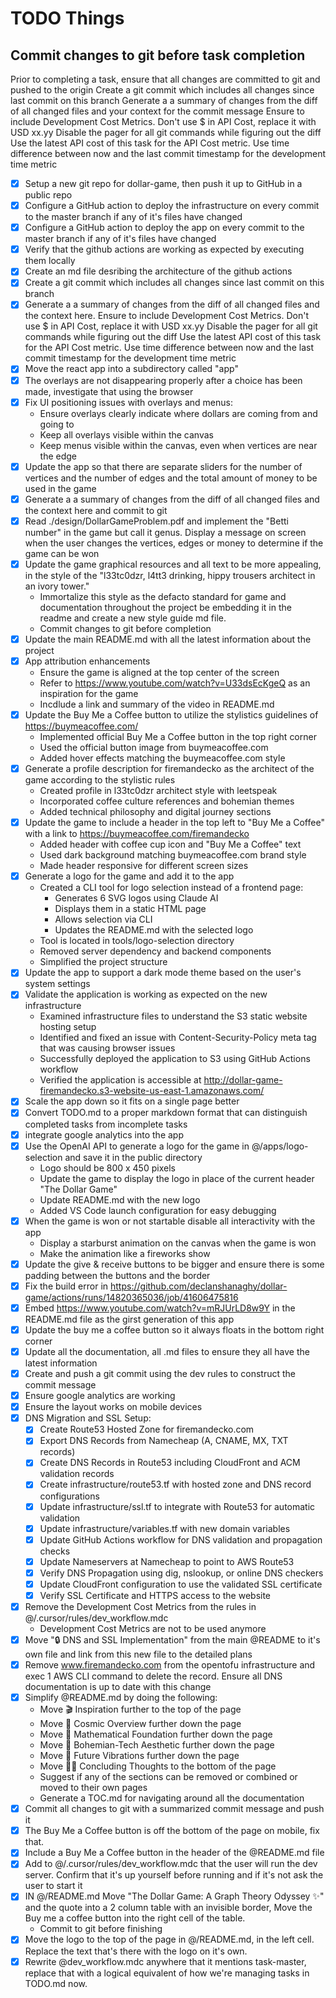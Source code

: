 # TODO Things

## Commit changes to git before task completion
Prior to completing a task, ensure that all changes are committed to git and pushed to the origin
Create a git commit which includes all changes since last commit on this branch 
Generate a a summary of changes from the diff of all changed files and your context for the commit message
Ensure to include Development Cost Metrics. Don't use $ in API Cost, replace it with USD xx.yy
Disable the pager for all git commands while figuring out the diff
Use the latest API cost of this task for the API Cost metric.
Use time difference between now and the last commit timestamp for the development time metric


- [x] Setup a new git repo for dollar-game, then push it up to GitHub in a public repo
- [x] Configure a GitHub action to deploy the infrastructure on every commit to the master branch if any of it's files have changed
- [x] Configure a GitHub action to deploy the app on every commit to the master branch if any of it's files have changed
- [x] Verify that the github actions are working as expected by executing them locally
- [x] Create an md file desribing the architecture of the github actions
- [x] Create a git commit which includes all changes since last commit on this branch 
- [x] Generate a a summary of changes from the diff of all changed files and the context here.
Ensure to include Development Cost Metrics. Don't use $ in API Cost, replace it with USD xx.yy
Disable the pager for all git commands while figuring out the diff
Use the latest API cost of this task for the API Cost metric.
Use time difference between now and the last commit timestamp for the development time metric
- [x] Move the react app into a subdirectory called "app"
- [x] The overlays are not disappearing properly after a choice has been made, investigate that using the browser
- [x] Fix UI positioning issues with overlays and menus:
   - Ensure overlays clearly indicate where dollars are coming from and going to
   - Keep all overlays visible within the canvas
   - Keep menus visible within the canvas, even when vertices are near the edge
- [x] Update the app so that there are separate sliders for the number of vertices and the number of edges and the total amount of money to be used in the game
- [x] Generate a a summary of changes from the diff of all changed files and the context here and commit to git
- [x] Read ./design/DollarGameProblem.pdf and implement the "Betti number" in the game but call it genus. Display a message on screen when the user changes the vertices, edges or money to determine if the game can be won
- [x] Update the game graphical resources and all text to be more appealing, in the style of the "l33tc0dzr, l4tt3 drinking, hippy trousers architect in an ivory tower."
   - Immortalize this style as the defacto standard for game and documentation throughout the project be embedding it in the readme and create a new style guide md file.
   - Commit changes to git before completion
- [x] Update the main README.md with all the latest information about the project
- [x] App attribution enhancements
   - Ensure the game is aligned at the top center of the screen
   - Refer to https://www.youtube.com/watch?v=U33dsEcKgeQ as an inspiration for the game
   - Incdlude a link and summary of the video in README.md
- [x] Update the Buy Me a Coffee button to utilize the stylistics guidelines of https://buymeacoffee.com/
   - Implemented official Buy Me a Coffee button in the top right corner
   - Used the official button image from buymeacoffee.com
   - Added hover effects matching the buymeacoffee.com style
- [x] Generate a profile description for firemandecko as the architect of the game according to the stylistic rules
   - Created profile in l33tc0dzr architect style with leetspeak
   - Incorporated coffee culture references and bohemian themes
   - Added technical philosophy and digital journey sections
- [x] Update the game to include a header in the top left to "Buy Me a Coffee" with a link to https://buymeacoffee.com/firemandecko
   - Added header with coffee cup icon and "Buy Me a Coffee" text
   - Used dark background matching buymeacoffee.com brand style
   - Made header responsive for different screen sizes
- [x] Generate a logo for the game and add it to the app
  - Created a CLI tool for logo selection instead of a frontend page:
    - Generates 6 SVG logos using Claude AI
    - Displays them in a static HTML page
    - Allows selection via CLI
    - Updates the README.md with the selected logo
  - Tool is located in tools/logo-selection directory
  - Removed server dependency and backend components
  - Simplified the project structure
- [x] Update the app to support a dark mode theme based on the user's system settings
- [x] Validate the application is working as expected on the new infrastructure
   - Examined infrastructure files to understand the S3 static website hosting setup
   - Identified and fixed an issue with Content-Security-Policy meta tag that was causing browser issues
   - Successfully deployed the application to S3 using GitHub Actions workflow
   - Verified the application is accessible at http://dollar-game-firemandecko.s3-website-us-east-1.amazonaws.com/
- [x] Scale the app down so it fits on a single page better
- [x] Convert TODO.md to a proper markdown format that can distinguish completed tasks from incomplete tasks
- [x] integrate google analytics into the app
- [x] Use the OpenAI API to generate a logo for the game in @/apps/logo-selection and save it in the public directory
   - Logo should be 800 x 450 pixels
   - Update the game to display the logo in place of the current header "The Dollar Game"
   - Update README.md with the new logo
   - Added VS Code launch configuration for easy debugging
- [X] When the game is won or not startable disable all interactivity with the app
   - Display a starburst animation on the canvas when the game is won
   - Make the animation like a fireworks show
- [X] Update the give & receive buttons to be bigger and ensure there is some padding between the buttons and the border
- [X] Fix the build error in https://github.com/declanshanaghy/dollar-game/actions/runs/14820365036/job/41606475816
- [X] Embed https://www.youtube.com/watch?v=mRJUrLD8w9Y in the README.md file as the girst generation of this app
- [X] Update the buy me a coffee button so it always floats in the bottom right corner
- [X] Update all the documentation, all .md files to ensure they all have the latest information
- [X] Create and push a git commit using the dev rules to construct the commit message
- [x] Ensure google analytics are working
- [x] Ensure the layout works on mobile devices
- [X] DNS Migration and SSL Setup:
  - [X] Create Route53 Hosted Zone for firemandecko.com
  - [X] Export DNS Records from Namecheap (A, CNAME, MX, TXT records)
  - [X] Create DNS Records in Route53 including CloudFront and ACM validation records
  - [X] Create infrastructure/route53.tf with hosted zone and DNS record configurations
  - [X] Update infrastructure/ssl.tf to integrate with Route53 for automatic validation
  - [X] Update infrastructure/variables.tf with new domain variables
  - [X] Update GitHub Actions workflow for DNS validation and propagation checks
  - [X] Update Nameservers at Namecheap to point to AWS Route53
  - [X] Verify DNS Propagation using dig, nslookup, or online DNS checkers
  - [X] Update CloudFront configuration to use the validated SSL certificate
  - [X] Verify SSL Certificate and HTTPS access to the website
- [x] Remove the Development Cost Metrics from the rules in @/.cursor/rules/dev_workflow.mdc
  - Development Cost Metrics are not to be used anymore
- [x] Move "🔒 DNS and SSL Implementation" from the main @README to it's own file and link from this new file to the detailed plans
- [x] Remove www.firemandecko.com from the opentofu infrastructure and exec 1 AWS CLI command to delete the record. Ensure all DNS documentation is up to date with this change
- [x] Simplify @README.md by doing the following:
   - Move 🎬 Inspiration further to the top of the page
   - Move 🌌 Cosmic Overview further down the page
   - Move 🧮 Mathematical Foundation further down the page
   - Move 🎨 Bohemian-Tech Aesthetic further down the page
   - Move 🔮 Future Vibrations further down the page
   - Move 🧘‍♂️ Concluding Thoughts to the bottom of the page
   - Suggest if any of the sections can be removed or combined or moved to their own pages
   - Generate a TOC.md for navigating around all the documentation
- [x] Commit all changes to git with a summarized commit message and push it
- [X] The Buy Me a Coffee button is off the bottom of the page on mobile, fix that.
- [X] Include a Buy Me a Coffee button in the header of the @README.md file
- [x] Add to @/.cursor/rules/dev_workflow.mdc that the user will run the dev server. Confirm that it's up yourself before running and if it's not ask the user to start it
- [x] IN @/README.md Move "The Dollar Game: A Graph Theory Odyssey ✨" and the quote into a 2 column table with an invisible border, Move the Buy me a coffee button into the right cell of the table.
   - Commit to git before finishing
- [x] Move the logo to the top of the page in @/README.md, in the left cell. Replace the text that's there with the logo on it's own.
- [x] Rewrite @dev_workflow.mdc anywhere that it mentions task-master, replace that with a logical equivalent of how we're managing tasks in TODO.md now.